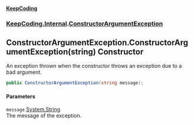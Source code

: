 #### [KeepCoding](index.md 'index')
### [KeepCoding.Internal](KeepCoding_Internal.md 'KeepCoding.Internal').[ConstructorArgumentException](KeepCoding_Internal_ConstructorArgumentException.md 'KeepCoding.Internal.ConstructorArgumentException')
## ConstructorArgumentException.ConstructorArgumentException(string) Constructor
An exception thrown when the constructor throws an exception due to a bad argument.  
```csharp
public ConstructorArgumentException(string message);
```
#### Parameters
<a name='KeepCoding_Internal_ConstructorArgumentException_ConstructorArgumentException(string)_message'></a>
`message` [System.String](https://docs.microsoft.com/en-us/dotnet/api/System.String 'System.String')  
The message of the exception.
  
